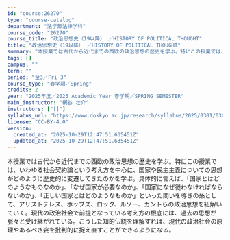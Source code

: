```yaml
---
id: "course:26270"
type: "course-catalog"
department: "法学部法律学科"
course_code: "26270"
course_title: "政治思想史（19以降） ／HISTORY OF POLITICAL THOUGHT"
title: "政治思想史（19以降） ／HISTORY OF POLITICAL THOUGHT"
summary: "本授業では古代から近代までの西欧の政治思想の歴史を学ぶ。特にこの授業では、いわゆる社会契約論という考え方を中心に、国家や民主主義についての思想がどのように歴史的に変遷してきたのかを学ぶ。具体的に言えば、「国家とはどのようなものなのか」、「な…"
tags: []
campus: ""
term: ""
period: "金3／Fri 3"
course_type: "春学期／Spring"
credits: 2
year: "2025年度／2025 Academic Year 春学期／SPRING SEMESTER"
main_instructor: "網谷 壮介"
instructors: ["[]"]
syllabus_url: "https://www.dokkyo.ac.jp/research/syllabus/2025/0301/0301_26270_ja_JP.html"
license: "CC-BY-4.0"
version:
  created_at: "2025-10-29T12:47:51.635451Z"
  updated_at: "2025-10-29T12:47:51.635451Z"
---
```

本授業では古代から近代までの西欧の政治思想の歴史を学ぶ。特にこの授業では、いわゆる社会契約論という考え方を中心に、国家や民主主義についての思想がどのように歴史的に変遷してきたのかを学ぶ。具体的に言えば、「国家とはどのようなものなのか」、「なぜ国家が必要なのか」、「国家になぜ従わなければならないのか」、「正しい国家とはどのようなものか」といった問いを導きの糸として、アリストテレス、ホッブズ、ロック、ルソー、カントらの政治思想を紐解いていく。現代の政治社会で前提となっている考え方の根底には、過去の思想が脈々と受け継がれている。こうした知的伝統を理解すれば、現代の政治社会の原理やあるべき姿を批判的に捉え直すことができるようになる。
